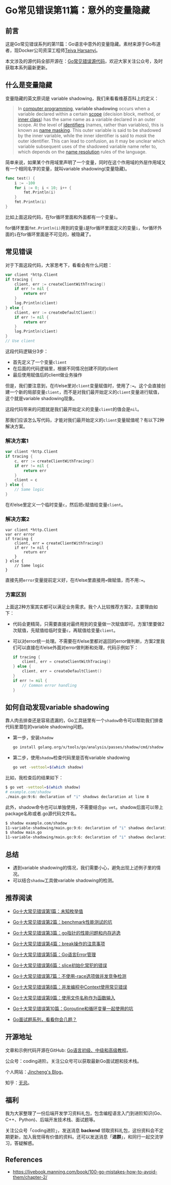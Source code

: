 # Go常见错误第11篇：意外的变量隐藏

## 前言

这是Go常见错误系列的第11篇：Go语言中意外的变量隐藏。素材来源于Go布道者，现Docker公司资深工程师[Teiva Harsanyi](https://teivah.medium.com/)。

本文涉及的源代码全部开源在：[Go常见错误源代码](https://github.com/jincheng9/go-tutorial/tree/main/workspace/senior/p28)，欢迎大家关注公众号，及时获取本系列最新更新。



##  什么是变量隐藏

变量隐藏的英文原词是 variable shadowing，我们来看看维基百科上的定义：

> In [computer programming](https://en.wikipedia.org/wiki/Computer_programming), **variable shadowing** occurs when a variable declared within a certain [scope](https://en.wikipedia.org/wiki/Scope_(computer_science)) (decision block, method, or [inner class](https://en.wikipedia.org/wiki/Inner_class)) has the same name as a variable declared in an outer scope. At the level of [identifiers](https://en.wikipedia.org/wiki/Identifier_(computer_languages)) (names, rather than variables), this is known as [name masking](https://en.wikipedia.org/wiki/Name_masking). This outer variable is said to be shadowed by the inner variable, while the inner identifier is said to *mask* the outer identifier. This can lead to confusion, as it may be unclear which variable subsequent uses of the shadowed variable name refer to, which depends on the [name resolution](https://en.wikipedia.org/wiki/Name_resolution_(programming_languages)) rules of the language.

简单来说，如果某个作用域里声明了一个变量，同时在这个作用域的外层作用域又有一个相同名字的变量，就叫variable shadowing(变量隐藏)。

```go
func test() {
	i := -100
	for i := 0; i < 10; i++ {
		fmt.Println(i)
	}
	fmt.Println(i)
}
```

比如上面这段代码，在for循环里面和外面都有一个变量`i`。

for循环里面`fmt.Println(i)`用到的变量`i`是for循环里面定义的变量`i`，for循环外面的`i`在for循环里面是不可见的，被隐藏了。



## 常见错误

对于下面这段代码，大家思考下，看看会有什么问题：

```go
var client *http.Client
if tracing {
    client, err := createClientWithTracing()
    if err != nil {
        return err
    }
    log.Println(client)
} else {
    client, err := createDefaultClient()
    if err != nil {
        return err
    }
    log.Println(client)
}
// Use client
```

这段代码逻辑分3步：

* 首先定义了一个变量`client`
* 在后面的代码逻辑里，根据不同情况创建不同的client
* 最后使用赋值后的client做业务操作

但是，我们要注意到，在if/else里对`client`变量赋值时，使用了`:=`。这个会直接创建一个新的局部变量`client`，而不是对我们最开始定义的`client`变量进行赋值，这个就是variable shadowing现象。

这段代码带来的问题就是我们最开始定义的变量`client`的值会是`nil`。

那我们应该怎么写代码，才能对我们最开始定义的`client`变量赋值呢？有以下2种解决方案。

### 解决方案1

```go
var client *http.Client
if tracing {
    c, err := createClientWithTracing()
    if err != nil {
        return err
    }
    client = c
} else {
    // Same logic
}
```

在if/else里定义一个临时变量`c`，然后把`c`赋值给变量`client`。

### 解决方案2

```
var client *http.Client
var err error
if tracing {
    client, err = createClientWithTracing()
    if err != nil {
        return err
    }
} else {
    // Same logic
}
```

直接先把`error`变量提前定义好，在if/else里直接用`=`做赋值，而不用`:=`。

### 方案区别

上面这2种方案其实都可以满足业务需求。我个人比较推荐方案2，主要理由如下：

* 代码会更精简，只需要直接对最终用到的变量做一次赋值即可。方案1里要做2次赋值，先赋值给临时变量`c`，再赋值给变量`client`。

* 可以对error统一处理。不需要在if/else里都对返回的error做判断，方案2里我们可以直接在if/else外面对error做判断和处理，代码示例如下：

  ```go
  if tracing {
      client, err = createClientWithTracing()
  } else {
      client, err = createDefaultClient()
  }
  if err != nil {
      // Common error handling
  }
  ```



## 如何自动发现variable shadowing

靠人肉去排查还是容易遗漏的，Go工具链里有一个`shadow`命令可以帮助我们排查代码里潜在的variable shadowing问题。

* 第一步，安装`shadow`

  ```bash
  go install golang.org/x/tools/go/analysis/passes/shadow/cmd/shadow
  ```

* 第二步，使用`shadow`检查代码里是否有variable shadowing

  ```bash
  go vet -vettool=$(which shadow)
  ```

比如，我检查后的结果如下：

```bash
$ go vet -vettool=$(which shadow)
# example.com/shadow
./main.go:9:6: declaration of "i" shadows declaration at line 8
```

此外，shadow命令也可以单独使用，不需要结合`go vet`。shadow后面可以带上package名称或者.go源代码文件名。

```bash
$ shadow example.com/shadow
11-variable-shadowing/main.go:9:6: declaration of "i" shadows declaration at line 8
$ shadow main.go
11-variable-shadowing/main.go:9:6: declaration of "i" shadows declaration at line 8
```



## 总结

* 遇到variable shadowing的情况，我们需要小心，避免出现上述例子里的情况。
* 可以结合`shadow`工具做variable shadowing的检测。



## 推荐阅读

* [Go十大常见错误第1篇：未知枚举值](https://mp.weixin.qq.com/s?__biz=Mzg2MTcwNjc1Mg==&mid=2247484146&idx=1&sn=10fb12b643a2e37c090e5aa3bc583152&chksm=ce124d9df965c48bb954aeddabdff3db12738ded3875542250c5d0ef6cfd4417fc56580288b1&token=1912894792&lang=zh_CN#rd)

* [Go十大常见错误第2篇：benchmark性能测试的坑](https://mp.weixin.qq.com/s?__biz=Mzg2MTcwNjc1Mg==&mid=2247484163&idx=1&sn=b28d61c1f3ec9d914e698dce105ba5d1&chksm=ce124c6cf965c57a90bc85a5295ed9375103de20607b509f845583ff6686385df0ed96653d00&token=1912894792&lang=zh_CN#rd)

* [Go十大常见错误第3篇：go指针的性能问题和内存逃逸](https://mp.weixin.qq.com/s?__biz=Mzg2MTcwNjc1Mg==&mid=2247484247&idx=1&sn=faf716627afb00df646cecff023fb63c&chksm=ce124c38f965c52efd009a4c98691d56b5765dc7dce98aa49b226ad9274bd062d8d01e702e91&token=1899277735&lang=zh_CN#rd)

* [Go十大常见错误第4篇：break操作的注意事项](https://mp.weixin.qq.com/s?__biz=Mzg2MTcwNjc1Mg==&mid=2247484262&idx=1&sn=c1bea8af60444a4ef73c4d4d7a09d16d&chksm=ce124c09f965c51f3663ac9089a792d36c3685850e12695dd26d15a1a50f393b2d7c92b9983a&token=461369035&lang=zh_CN#rd)

* [Go十大常见错误第5篇：Go语言Error管理](https://mp.weixin.qq.com/s?__biz=Mzg2MTcwNjc1Mg==&mid=2247484274&idx=1&sn=711abea3c6fd5d15341ee1b34da8a160&chksm=ce124c1df965c50b3af84965f7ed30b574cd0b247ea6f77b944ec858bd43ee37f4c1554a5bce&token=1846351524&lang=zh_CN#rd)

* [Go十大常见错误第6篇：slice初始化常犯的错误](https://mp.weixin.qq.com/s?__biz=Mzg2MTcwNjc1Mg==&mid=2247484289&idx=1&sn=2b8171458cde4425b28fdf8f51df8d7c&chksm=ce124ceef965c5f8a14f5951457ce2ac0ecc4612cf2013957f1d818b6e74da7c803b9df1d394&token=1477304797&lang=zh_CN#rd)

* [Go十大常见错误第7篇：不使用-race选项做并发竞争检测](https://mp.weixin.qq.com/s?__biz=Mzg2MTcwNjc1Mg==&mid=2247484299&idx=1&sn=583c3470a76e93b0af0d5fc04fe29b55&chksm=ce124ce4f965c5f20de5887b113eab91f7c2654a941491a789e4ac53c298fbadb4367acee9bb&token=1918756920&lang=zh_CN#rd)

* [Go十大常见错误第8篇：并发编程中Context使用常见错误](https://mp.weixin.qq.com/s?__biz=Mzg2MTcwNjc1Mg==&mid=2247484317&idx=1&sn=474dad373684979fc96ba59182f08cf5&chksm=ce124cf2f965c5e4a29e313b4654faacef03e78da7aaf2ba6912d7b490a1df851a1bcbfec1c9&token=1918756920&lang=zh_CN#rd)

* [Go十大常见错误第9篇：使用文件名称作为函数输入](https://mp.weixin.qq.com/s?__biz=Mzg2MTcwNjc1Mg==&mid=2247484325&idx=1&sn=689c1b3823697cc583e1e818c4c76ee5&chksm=ce124ccaf965c5dce4e497f6251c5f0a8473b8e2ae3824bd72fe8c532d6dd84e6375c3990b3e&token=1266762504&lang=zh_CN#rd)

* [Go十大常见错误第10篇：Goroutine和循环变量一起使用的坑](https://mp.weixin.qq.com/s?__biz=Mzg2MTcwNjc1Mg==&mid=2247484335&idx=1&sn=cc8c6ceae72b30ec6f4d4e7b4367baca&chksm=ce124cc0f965c5d60410f977cdf31f127694fd0d49c35e2061ce8fb5fb9387bfa321196db438&token=1656737387&lang=zh_CN#rd)

* [Go面试题系列，看看你会几题？](https://mp.weixin.qq.com/mp/appmsgalbum?__biz=Mzg2MTcwNjc1Mg==&action=getalbum&album_id=2199553588283179010#wechat_redirect)

  

## 开源地址

文章和示例代码开源在GitHub: [Go语言初级、中级和高级教程](https://github.com/jincheng9/go-tutorial)。

公众号：coding进阶。关注公众号可以获取最新Go面试题和技术栈。

个人网站：[Jincheng's Blog](https://jincheng9.github.io/)。

知乎：[无忌](https://www.zhihu.com/people/thucuhkwuji)。



## 福利

我为大家整理了一份后端开发学习资料礼包，包含编程语言入门到进阶知识(Go、C++、Python)、后端开发技术栈、面试题等。

关注公众号「coding进阶」，发送消息 **backend** 领取资料礼包，这份资料会不定期更新，加入我觉得有价值的资料。还可以发送消息「**进群**」，和同行一起交流学习，答疑解惑。



## References

* https://livebook.manning.com/book/100-go-mistakes-how-to-avoid-them/chapter-2/